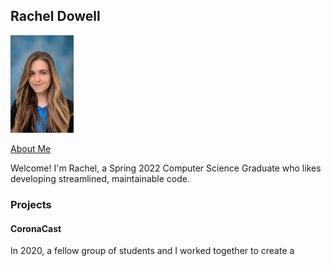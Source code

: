 ## Rachel Dowell

<img src="./assets/images/DowellHeadshot.jpg" width="100.8" height="156.5" />

[About Me](https://racheldowell.github.io/about)

Welcome! I'm Rachel, a Spring 2022 Computer Science Graduate who likes developing streamlined, maintainable code.

### Projects
#### CoronaCast
In 2020, a fellow group of students and I worked together to create a



